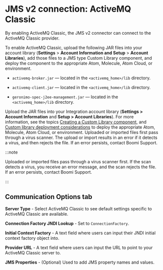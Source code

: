 # JMS v2 connection: ActiveMQ Classic 

<head>
  <meta name="guidename" content="Integration"/>
  <meta name="context" content="GUID-e7d07043-551e-46a0-aea0-133c07029466"/>
</head>


By enabling ActiveMQ Classic, the JMS v2 connector can connect to the ActiveMQ Classic provider.

To enable ActiveMQ Classic, upload the following JAR files into your account library \(**Settings** \> **Account Information and Setup** \> **Account Libraries**\), add those files to a JMS type Custom Library component, and deploy the component to the appropriate Atom, Molecule, Atom Cloud, or environment.

-   `activemq-broker.jar` — located in the `<activemq_home>/lib` directory. 

-   `activemq-client.jar` — located in the `<activemq_home>/lib` directory. 

-   `geronimo-spec-j2ee-management.jar` — located in the `<activemq_home>/lib` directory.

Upload the JAR files into your Integration account library (**Settings > Account Information** and **Setup > Account Libraries**). For more information, see the topics [Creating a Custom Library component](../../Integration/Process%20building/t-atm-Creating_a_Custom_Library_Component_8fce64fb-4b85-4977-9876-e0d616526228.md), and [Custom library deployment considerations](../../Integration/Process%20building/c-atm-Custom_library_deployment_considerations_7fccfe31-e438-4fa6-bab0-7f395eef5fe3.md) to deploy the appropriate Atom, Molecule, Atom Cloud, or environment. Uploaded or imported files first pass through a virus scanner. The upload or import results in an error if it detects a virus, and then rejects the file. If an error persists, contact Boomi Support.

:::note

Uploaded or imported files pass through a virus scanner first. If the scan detects a virus, you receive an error message, and the scan rejects the file. If an error persists, contact Boomi Support.

:::


## Communication Options tab 

**Server Type** - 
Select ActiveMQ Classic to see default settings specific to ActiveMQ Classic are available.

**Connection Factory JNDI Lookup** - 
Set to `ConnectionFactory`.

**Initial Context Factory** - 
A text field where users can input their JNDI initial context factory object into.

**Provider URL** - 
A text field where users can input the URL to point to your ActiveMQ Classic server to.

**JMS Properties** - 
\(Optional\) Used to add JMS property names and values.